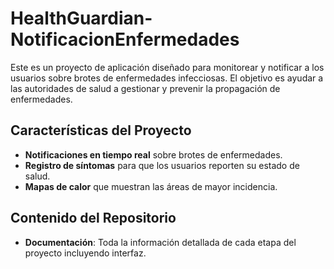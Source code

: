 # HealthGuardian-NotificacionEnfermedades

Este es un proyecto de aplicación diseñado para monitorear y notificar a los usuarios sobre brotes de enfermedades infecciosas. El objetivo es ayudar a las autoridades de salud a gestionar y prevenir la propagación de enfermedades.

## Características del Proyecto
- **Notificaciones en tiempo real** sobre brotes de enfermedades.
- **Registro de síntomas** para que los usuarios reporten su estado de salud.
- **Mapas de calor** que muestran las áreas de mayor incidencia.

## Contenido del Repositorio
- **Documentación**: Toda la información detallada de cada etapa del proyecto incluyendo interfaz.

